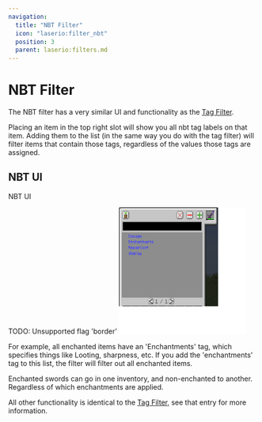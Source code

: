 ```yaml
---
navigation:
  title: "NBT Filter"
  icon: "laserio:filter_nbt"
  position: 3
  parent: laserio:filters.md
---
```


# NBT Filter

The NBT filter has a very similar UI and functionality as the [Tag Filter](./filter_tag.md).

Placing an item in the top right slot will show you all nbt tag labels on that item. Adding them to the list (in the same way you do with the tag filter) will filter items that contain those tags, regardless of the values those tags are assigned.

## NBT UI

NBT UI

TODO: Unsupported flag 'border'
![](nbt_filter.png)

For example, all enchanted items have an 'Enchantments' tag, which specifies things like Looting, sharpness, etc. If you add the 'enchantments' tag to this list, the filter will filter out all enchanted items.

Enchanted swords can go in one inventory, and non-enchanted to another. Regardless of which enchantments are applied.

All other functionality is identical to the [Tag Filter](./filter_tag.md), see that entry for more information.

